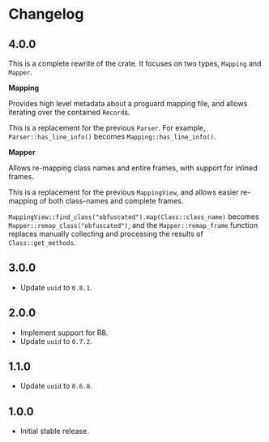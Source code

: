 # Changelog

## 4.0.0

This is a complete rewrite of the crate.
It focuses on two types, `Mapping` and `Mapper`.

**Mapping**

Provides high level metadata about a proguard mapping file, and allows iterating
over the contained `Record`s.

This is a replacement for the previous `Parser`. For example,
`Parser::has_line_info()` becomes `Mapping::has_line_info()`.

**Mapper**

Allows re-mapping class names and entire frames, with support for inlined frames.

This is a replacement for the previous `MappingView`, and allows easier
re-mapping of both class-names and complete frames.

`MappingView::find_class("obfuscated").map(Class::class_name)` becomes
`Mapper::remap_class("obfuscated")`, and the `Mapper::remap_frame` function
replaces manually collecting and processing the results of `Class::get_methods`.

## 3.0.0

- Update `uuid` to `0.8.1`.

## 2.0.0

- Implement support for R8.
- Update `uuid` to `0.7.2`.

## 1.1.0

- Update `uuid` to `0.6.0`.

## 1.0.0

- Initial stable release.
